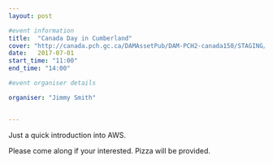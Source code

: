 ```yaml
---
layout: post

#event information
title:  "Canada Day in Cumberland"
cover: "http://canada.pch.gc.ca/DAMAssetPub/DAM-PCH2-canada150/STAGING/images-images/c150-logo-red-nouvnew_1469624863855_eng.jpg"
date:   2017-07-01
start_time: "11:00"
end_time: "14:00"

#event organiser details

organiser: "Jimmy Smith"


---
```


Just a quick introduction into AWS.

Please come along if your interested. Pizza will be provided.
